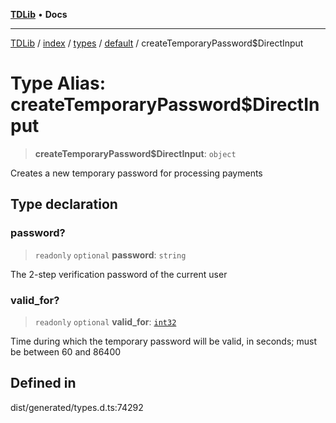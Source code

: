 [**TDLib**](../../../../../../README.md) • **Docs**

***

[TDLib](../../../../../../modules.md) / [index](../../../../../README.md) / [types](../../../README.md) / [default](../README.md) / createTemporaryPassword$DirectInput

# Type Alias: createTemporaryPassword$DirectInput

> **createTemporaryPassword$DirectInput**: `object`

Creates a new temporary password for processing payments

## Type declaration

### password?

> `readonly` `optional` **password**: `string`

The 2-step verification password of the current user

### valid\_for?

> `readonly` `optional` **valid\_for**: [`int32`](int32-1.md)

Time during which the temporary password will be valid, in seconds; must be between 60 and 86400

## Defined in

dist/generated/types.d.ts:74292
